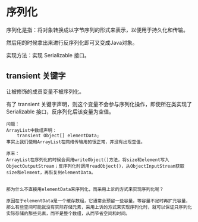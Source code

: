 # 序列化

序列化是指：将对象转换成以字节序列的形式来表示，以便用于持久化和传输。

然后用的时候拿出来进行反序列化即可又变成Java对象。

实现方法：实现 Serializable 接口。

## transient 关键字

让被修饰的成员变量不被序列化。

有了 transient 关键字声明，则这个变量不会参与序列化操作，即使所在类实现了 Serializable 接口，反序列化后该变量为空值。

```问题
问题：
ArrayList中数组声明：
    transient Object[] elementData;
事实上我们使用ArrayList在网络传输用的很正常，并没有出现空值。

原来：
ArrayList在序列化的时候会调用writeObject()方法，将size和element写入ObjectOutputStream；反序列化时调用readObject()，从ObjectInputStream获取size和element，再恢复到elementData。


那为什么不直接用elementData来序列化，而采用上诉的方式来实现序列化呢？

原因在于elementData是一个缓存数组，它通常会预留一些容量，等容量不足时再扩充容量，那么有些空间可能就没有实际存储元素，采用上诉的方式来实现序列化时，就可以保证只序列化实际存储的那些元素，而不是整个数组，从而节省空间和时间。
```
